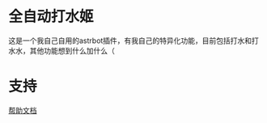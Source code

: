 # 全自动打水姬

这是一个我自己自用的astrbot插件，有我自己的特异化功能，目前包括打水和打水水，其他功能想到什么加什么（

# 支持

[帮助文档](https://astrbot.app)
